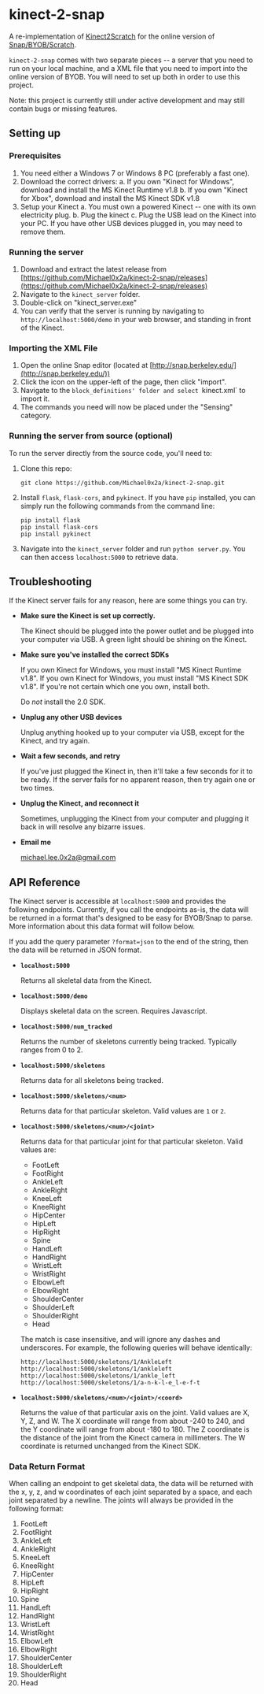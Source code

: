# kinect-2-snap

A re-implementation of [Kinect2Scratch](http://scratch.saorog.com/) for the online 
version of [Snap/BYOB/Scratch](http://snap.berkeley.edu/).

`kinect-2-snap` comes with two separate pieces -- a server that you need to 
run on your local machine, and a XML file that you need to import into the online 
version of BYOB. You will need to set up both in order to use this project.

Note: this project is currently still under active development and may still contain
bugs or missing features.

## Setting up 

### Prerequisites

1.  You need either a Windows 7 or Windows 8 PC (preferably a fast one).
2.  Download the correct drivers:
    a.  If you own "Kinect for Windows", download and install the MS Kinect 
        Runtime v1.8
    b.  If you own "Kinect for Xbox", download and install the MS Kinect SDK v1.8
3.  Setup your Kinect
    a.  You must own a powered Kinect -- one with its own electricity plug.
    b.  Plug the kinect 
    c.  Plug the USB lead on the Kinect into your PC. If you have other USB devices 
        plugged in, you may need to remove them.

### Running the server

1.  Download and extract the latest release from 
    [https://github.com/Michael0x2a/kinect-2-snap/releases](https://github.com/Michael0x2a/kinect-2-snap/releases)
2.  Navigate to the `kinect_server` folder.
3.  Double-click on "kinect_server.exe"
4.  You can verify that the server is running by navigating to 
    `http://localhost:5000/demo` in your web browser, and standing in front of 
    the Kinect.

### Importing the XML File 

1.  Open the online Snap editor (located at 
    [http://snap.berkeley.edu/](http://snap.berkeley.edu/))
2.  Click the icon on the upper-left of the page, then click "import".
3.  Navigate to the `block_definitions' folder and select `kinect.xml` to import it.
4.  The commands you need will now be placed under the "Sensing" category.

### Running the server from source (optional)

To run the server directly from the source code, you'll need to:

1.  Clone this repo:

        git clone https://github.com/Michael0x2a/kinect-2-snap.git

2.  Install `flask`, `flask-cors`, and `pykinect`. If you have `pip` installed, 
    you can simply run the following commands from the command line:
    
        pip install flask
        pip install flask-cors
        pip install pykinect 
        
3.  Navigate into the `kinect_server` folder and run `python server.py`.
    You can then access `localhost:5000` to retrieve data.
    
    
## Troubleshooting

If the Kinect server fails for any reason, here are some things you can try.

-   **Make sure the Kinect is set up correctly.**

    The Kinect should be plugged into the power outlet and be plugged into your 
    computer via USB. A green light should be shining on the Kinect.
    
-   **Make sure you've installed the correct SDKs**
    
    If you own Kinect for Windows, you must install "MS Kinect Runtime v1.8". If 
    you own Kinect for Windows, you must install "MS Kinect SDK v1.8". If you're 
    not certain which one you own, install both.
    
    Do _not_ install the 2.0 SDK.
    
-   **Unplug any other USB devices**

    Unplug anything hooked up to your computer via USB, except for the Kinect, and 
    try again.
    
-   **Wait a few seconds, and retry**
    
    If you've just plugged the Kinect in, then it'll take a few seconds for it to
    be ready. If the server fails for no apparent reason, then try again one or two
    times.
    
-   **Unplug the Kinect, and reconnect it**

    Sometimes, unplugging the Kinect from your computer and plugging it back in will
    resolve any bizarre issues.
    
-   **Email me**

    michael.lee.0x2a@gmail.com 

## API Reference 

The Kinect server is accessible at `localhost:5000` and provides the following 
endpoints. Currently, if you call the endpoints as-is, the data will be returned 
in a format that's designed to be easy for BYOB/Snap to parse. More information 
about this data format will follow below.

If you add the query parameter `?format=json` to the end of the string, then the 
data will be returned in JSON format.

-   **`localhost:5000`**

    Returns all skeletal data from the Kinect.
    
-   **`localhost:5000/demo`**

    Displays skeletal data on the screen. Requires Javascript.
    
-   **`localhost:5000/num_tracked`**
    
    Returns the number of skeletons currently being tracked. Typically ranges 
    from 0 to 2.
    
-   **`localhost:5000/skeletons`**
    
    Returns data for all skeletons being tracked.
    
-   **`localhost:5000/skeletons/<num>`**

    Returns data for that particular skeleton. Valid values are `1` or `2`.

-   **`localhost:5000/skeletons/<num>/<joint>`**

    Returns data for that particular joint for that particular skeleton. Valid 
    values are:
    
    -   FootLeft
    -   FootRight
    -   AnkleLeft
    -   AnkleRight
    -   KneeLeft
    -   KneeRight
    -   HipCenter
    -   HipLeft
    -   HipRight
    -   Spine
    -   HandLeft
    -   HandRight
    -   WristLeft
    -   WristRight
    -   ElbowLeft
    -   ElbowRight
    -   ShoulderCenter
    -   ShoulderLeft
    -   ShoulderRight
    -   Head
    
    The match is case insensitive, and will ignore any dashes and underscores. For 
    example, the following queries will behave identically:
    
        http://localhost:5000/skeletons/1/AnkleLeft
        http://localhost:5000/skeletons/1/ankleleft
        http://localhost:5000/skeletons/1/ankle_left
        http://localhost:5000/skeletons/1/a-n-k-l-e_l-e-f-t
        
-   **`localhost:5000/skeletons/<num>/<joint>/<coord>`**

    Returns the value of that particular axis on the joint. Valid values are X, Y, 
    Z, and W. The X coordinate will range from about -240 to 240, and the Y coordinate 
    will range from about -180 to 180. The Z coordinate is the distance of the 
    joint from the Kinect camera in millimeters. The W coordinate is returned unchanged 
    from the Kinect SDK.
  
  
### Data Return Format

When calling an endpoint to get skeletal data, the data will be returned with the x, y, z, 
and w coordinates of each joint separated by a space, and each joint separated by a 
newline. The joints will always be provided in the following format:

1.  FootLeft
2.  FootRight
3.  AnkleLeft
4.  AnkleRight
5.  KneeLeft
6.  KneeRight
7.  HipCenter
8.  HipLeft
9.  HipRight
10. Spine
11. HandLeft
12. HandRight
13. WristLeft
14. WristRight
15. ElbowLeft
16. ElbowRight
17. ShoulderCenter
18. ShoulderLeft
19. ShoulderRight
20. Head